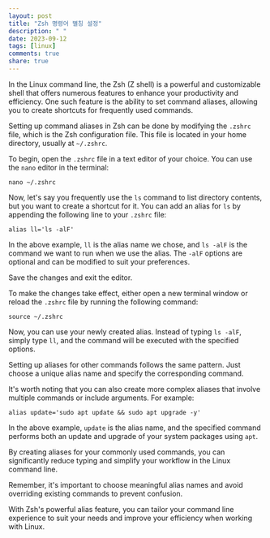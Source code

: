 ```yaml
---
layout: post
title: "Zsh 명령어 별칭 설정"
description: " "
date: 2023-09-12
tags: [linux]
comments: true
share: true
---
```


In the Linux command line, the Zsh (Z shell) is a powerful and customizable shell that offers numerous features to enhance your productivity and efficiency. One such feature is the ability to set command aliases, allowing you to create shortcuts for frequently used commands.

Setting up command aliases in Zsh can be done by modifying the `.zshrc` file, which is the Zsh configuration file. This file is located in your home directory, usually at `~/.zshrc`.

To begin, open the `.zshrc` file in a text editor of your choice. You can use the `nano` editor in the terminal:

```shell
nano ~/.zshrc
```

Now, let's say you frequently use the `ls` command to list directory contents, but you want to create a shortcut for it. You can add an alias for `ls` by appending the following line to your `.zshrc` file:

```
alias ll='ls -alF'
```

In the above example, `ll` is the alias name we chose, and `ls -alF` is the command we want to run when we use the alias. The `-alF` options are optional and can be modified to suit your preferences.

Save the changes and exit the editor.

To make the changes take effect, either open a new terminal window or reload the `.zshrc` file by running the following command:

```shell
source ~/.zshrc
```

Now, you can use your newly created alias. Instead of typing `ls -alF`, simply type `ll`, and the command will be executed with the specified options.

Setting up aliases for other commands follows the same pattern. Just choose a unique alias name and specify the corresponding command.

It's worth noting that you can also create more complex aliases that involve multiple commands or include arguments. For example:

```shell
alias update='sudo apt update && sudo apt upgrade -y'
```

In the above example, `update` is the alias name, and the specified command performs both an update and upgrade of your system packages using `apt`.

By creating aliases for your commonly used commands, you can significantly reduce typing and simplify your workflow in the Linux command line.

Remember, it's important to choose meaningful alias names and avoid overriding existing commands to prevent confusion.

With Zsh's powerful alias feature, you can tailor your command line experience to suit your needs and improve your efficiency when working with Linux.